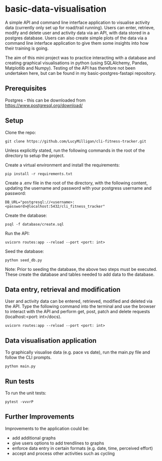 # basic-data-visualisation
A simple API and command line interface application to visualise activity data (currently only set up for road/trail running). Users can enter, retrieve, modify and delete user and activity data via an API, with data stored in a postgres database. Users can also create simple plots of the data via a command line interface application to give them some insights into how their training is going.

The aim of this mini project was to practice interacting with a database and creating graphical visualisations in python (using SQLAlchemy, Pandas, Matplotlib and Numpy). Testing of the API has therefore not been undertaken here, but can be found in my basic-postgres-fastapi repository.

## Prerequisites

Postgres - this can be downloaded from https://www.postgresql.org/download/

## Setup

Clone the repo:

```git clone https://github.com/LucyMilligan/cli-fitness-tracker.git```

Unless explicitly stated, run the following commands in the root of the directory to setup the project. 

Create a virtual environment and install the requirements:

```pip install -r requirements.txt```

Create a .env file in the root of the directory, with the following content, updating the username and password with your postgress username and password:

```DB_URL="postgresql://<username>:<password>@localhost:5432/cli_fitness_tracker"```

Create the database:

```psql -f database/create.sql```

Run the API:

```uvicorn routes:app --reload --port <port: int>```

Seed the database: 

```python seed_db.py```

Note: Prior to seeding the database, the above two steps must be executed. These create the database and tables needed to add data to the database.

## Data entry, retrieval and modification

User and activity data can be entered, retrieved, modified and deleted via the API. Type the following command into the terminal and use the browser to interact with the API and perform get, post, patch and delete requests (localhost:<port: int>/docs).

```uvicorn routes:app --reload --port <port: int>```

## Data visualisation application

To graphically visualise data (e.g. pace vs date), run the main.py file and follow the CLI prompts.

```python main.py```

## Run tests

To run the unit tests:

```pytest -vvvrP```

## Further Improvements

Improvements to the application could be:
- add additional graphs
- give users options to add trendlines to graphs
- enforce data entry in certain formats (e.g. date, time, perceived effort)
- accept and process other activities such as cycling
